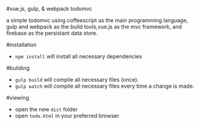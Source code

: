 #vue.js, gulp, & webpack todomvc

a simple todomvc using coffeescript as the main programming language, gulp and webpack as the build tools,vue.js as the mvc framework, and firebase as the persistant data store.

#installation

- `npm install` will install all necessary dependencies

#building

- `gulp build` will compile all necessary files (once).
- `gulp watch` will compile all necessary files every time a change is made.

#viewing

- open the new `dist` folder
- open `todo.html` in your preferred browser